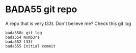 # BADA55 git repo
A repo that is very l33t.
Don't believe me?
Check this git log

```
bada558c git log
bada554 Numb3rs
bada552 l33t
bada555 Initial commit
